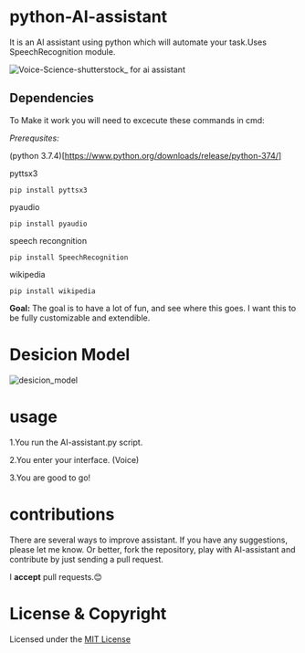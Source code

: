 # python-AI-assistant
It is an AI assistant using python which will automate your task.Uses SpeechRecognition module.

![Voice-Science-shutterstock_ for ai assistant](https://user-images.githubusercontent.com/67308774/87038872-328aab00-c1a3-11ea-90db-b18ec002ee78.jpg)

## Dependencies
To Make it work you will need to excecute these commands in cmd:

*Prerequsites:*

(python 3.7.4)[https://www.python.org/downloads/release/python-374/]

pyttsx3
```
pip install pyttsx3
```
pyaudio
```
pip install pyaudio

```
speech recongnition
```
pip install SpeechRecognition
```
wikipedia
```
pip install wikipedia
```

**Goal:**
The goal is to have a lot of fun, and see where this goes. I want this to be fully customizable and extendible.


# Desicion Model

![desicion_model](https://user-images.githubusercontent.com/67308774/87041575-46d0a700-c1a7-11ea-91bb-990b076d48e1.png)

# usage

1.You run the AI-assistant.py script.

2.You enter your interface. (Voice)

3.You are good to go!

# contributions

There are several ways to improve assistant. If you have any suggestions, please let me know. Or better, fork the repository, play with AI-assistant and contribute by just sending a pull request.

I **accept** pull requests.:blush:

# License & Copyright

Licensed under the [MIT License](https://github.com/Ehsan-techie/python-AI-assistant/blob/master/LICENSE)
